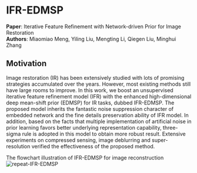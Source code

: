 # IFR-EDMSP 
**Paper**: Iterative Feature Refinement with Network-driven Prior for Image Restoration  
**Authors**: Miaomiao Meng, Yiling Liu, Mengting Li, Qiegen Liu, Minghui Zhang

## Motivation
Image restoration (IR) has been extensively studied with lots of promising strategies accumulated over the years. However, most existing methods still have large rooms to improve. In this work, we boost an unsupervised iterative feature refinement model (IFR) with the enhanced high-dimensional deep mean-shift prior (EDMSP) for IR tasks, dubbed IFR-EDMSP. The proposed model inherits the fantastic noise suppression character of embedded network and the fine details preservation ability of IFR model. In addition, based on the facts that multiple implementation of artificial noise in prior learning favors better underlying representation capability, three-sigma rule is adopted in this model to obtain more robust result. Extensive experiments on compressed sensing, image deblurring and super-resolution verified the effectiveness of the proposed method.

The flowchart illustration of IFR-EDMSP for image reconstruction
![repeat-IFR-EDMSP](https://github.com/yqx7150/IFR-EDMSP/blob/master/iter.png)
